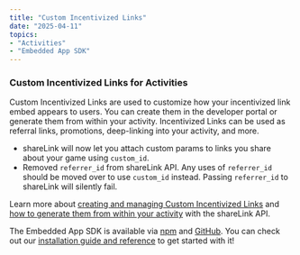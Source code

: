 ```yaml
---
title: "Custom Incentivized Links"
date: "2025-04-11"
topics:
- "Activities"
- "Embedded App SDK"
---
```


### Custom Incentivized Links for Activities

Custom Incentivized Links are used to customize how your incentivized link embed appears to users. You can create them in the developer portal or generate them from within your activity. Incentivized Links can be used as referral links, promotions, deep-linking into your activity, and more.

- shareLink will now let you attach custom params to links you share about your game using `custom_id`.
- Removed `referrer_id` from shareLink API. Any uses of `referrer_id` should be moved over to use `custom_id` instead. Passing `referrer_id` to shareLink will silently fail.

Learn more about [creating and managing Custom Incentivized Links](https://discord.com/developers/docs/activities/development-guides#creating-and-managing-custom-incentivized-links) and [how to generate them from within your activity](https://discord.com/developers/docs/activities/development-guides#generating-a-custom-link-within-your-activity) with the shareLink API.

The Embedded App SDK is available via [npm](https://www.npmjs.com/package/@discord/embedded-app-sdk) and [GitHub](https://github.com/discord/embedded-app-sdk). You can check out our [installation guide and reference](https://discord.com/developers/docs/developer-tools/embedded-app-sdk) to get started with it!
